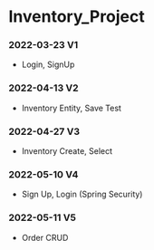 # Inventory_Project

### 2022-03-23 V1

- Login, SignUp

### 2022-04-13 V2

- Inventory Entity, Save Test

### 2022-04-27 V3

- Inventory Create, Select

### 2022-05-10 V4

- Sign Up, Login (Spring Security)

### 2022-05-11 V5

- Order CRUD
